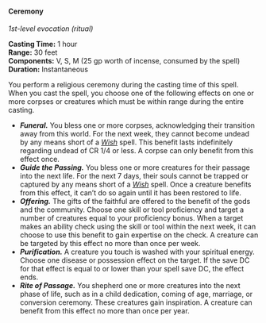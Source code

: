 #### Ceremony
<!-- markdownlint-disable link-image-reference-definitions -->
[_metadata_:spell_name]:- "Ceremony"
[_metadata_:spell_level]:- "1"
[_metadata_:spell_school]:- "evocation"
[_metadata_:ritual]:- "true"
[_metadata_:casting_time_amount]:- "1"
[_metadata_:casting_time_unit]:- "hour"
[_metadata_:range]:- "30 feet"
[_metadata_:target]:- "One or more corpses or creatures"
[_metadata_:components_verbal]:- "true"
[_metadata_:components_somatic]:- "true"
[_metadata_:components_material]:- "true"
[_metadata_:components_material_description]:- "25 gp worth of incense, consumed by the spell"
[_metadata_:components_material_cost]:- "25 gp"
[_metadata_:duration]:- "Instantaneous"
[_metadata_:concentration]:- "false"
[_metadata_:compared_to_wotc_srd_5.1]:- "added"
[_metadata_:compared_to_a5e_srd]:- "mechanics_same_wording_different"
<!-- markdownlint-disable-next-line no-emphasis-as-heading -->
_1st-level evocation (ritual)_

**Casting Time:** 1 hour \
**Range:** 30 feet \
**Components:** V, S, M (25 gp worth of incense, consumed by the spell) \
**Duration:** Instantaneous

You perform a religious ceremony during the casting time of this spell.
When you cast the spell, you choose one of the following effects on one or more corpses or creatures which must be within range during the entire casting.

- **_Funeral._**
  You bless one or more corpses, acknowledging their transition away from this world. For the next week, they cannot become undead by any means short of a _[<span class="spell">Wish</span>](#Wish_wish)_ spell.
  This benefit lasts indefinitely regarding undead of CR 1/4 or less.
  A corpse can only benefit from this effect once.
- **_Guide the Passing._**
  You bless one or more creatures for their passage into the next life.
  For the next 7 days, their souls cannot be trapped or captured by any means short of a _[<span class="spell">Wish</span>](#Wish_wish)_ spell.
  Once a creature benefits from this effect, it can’t do so again until it has been restored to life.
- **_Offering._**
  The gifts of the faithful are offered to the benefit of the gods and the community.
  Choose one skill or tool proficiency and target a number of creatures equal to your proficiency bonus.
  When a target makes an ability check using the skill or tool within the next week, it can choose to use this benefit to gain expertise on the check.
  A creature can be targeted by this effect no more than once per week.
- **_Purification._**
  A creature you touch is washed with your spiritual energy.
  Choose one disease or possession effect on the target.
  If the save DC for that effect is equal to or lower than your spell save DC, the effect ends.
- **_Rite of Passage._**
  You shepherd one or more creatures into the next phase of life, such as in a child dedication, coming of age, marriage, or conversion ceremony.
  These creatures gain inspiration.
  A creature can benefit from this effect no more than once per year.
